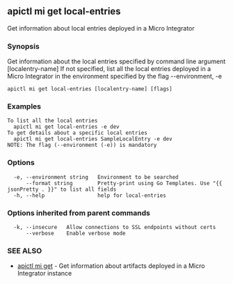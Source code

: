## apictl mi get local-entries

Get information about local entries deployed in a Micro Integrator

### Synopsis

Get information about the local entries specified by command line argument [localentry-name]
If not specified, list all the local entries deployed in a Micro Integrator in the environment specified by the flag --environment, -e

```
apictl mi get local-entries [localentry-name] [flags]
```

### Examples

```
To list all the local entries
  apictl mi get local-entries -e dev
To get details about a specific local entries
  apictl mi get local-entries SampleLocalEntry -e dev
NOTE: The flag (--environment (-e)) is mandatory
```

### Options

```
  -e, --environment string   Environment to be searched
      --format string        Pretty-print using Go Templates. Use "{{ jsonPretty . }}" to list all fields
  -h, --help                 help for local-entries
```

### Options inherited from parent commands

```
  -k, --insecure   Allow connections to SSL endpoints without certs
      --verbose    Enable verbose mode
```

### SEE ALSO

* [apictl mi get](apictl_mi_get.md)	 - Get information about artifacts deployed in a Micro Integrator instance

